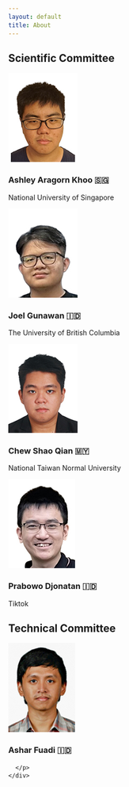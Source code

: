 ```yaml
---
layout: default
title: About
---
```


## Scientific Committee

<div class="committee">

  <div class="member">
    <img src="/assets/images/ashley.jpeg" alt="Ashley Aragorn Khoo">
    <div class="info">
      <h3>Ashley Aragorn Khoo 🇸🇬</h3>
      <p>
        National University of Singapore
      </p>
    </div>
  </div>

  <div class="member">
    <img src="/assets/images/joel.jpeg" alt="Joel Gunawan">
    <div class="info">
      <h3>Joel Gunawan 🇮🇩</h3>
      <p>
        The University of British Columbia
      </p>
    </div>
  </div>

  <div class="member">
    <img src="/assets/images/shaoqian.jpeg" alt="Chew Shao Qian">
    <div class="info">
      <h3>Chew Shao Qian 🇲🇾</h3>
      <p>
        National Taiwan Normal University
      </p>
    </div>
  </div>

  <div class="member">
    <img src="/assets/images/prabowo.jpg" alt="Prabowo Djonatan">
    <div class="info">
      <h3>Prabowo Djonatan 🇮🇩</h3>
      <p>
        Tiktok
      </p>
    </div>
  </div>

</div>

## Technical Committee

<div class="committee">

  <div class="member">
    <img src="/assets/images/fushar.jpg" alt="Ashar Fuadi">
    <div class="info">
      <h3>Ashar Fuadi 🇮🇩</h3>
      <p>
        
      </p>
    </div>
  </div>

</div>
